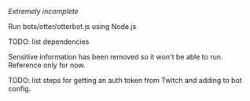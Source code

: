 *Extremely incomplete*

Run bots/otter/otterbot.js using Node.js

TODO: list dependencies

Sensitive information has been removed so it won't be able to run. Reference only for now.

TODO: list steps for getting an auth token from Twitch and adding to bot config.